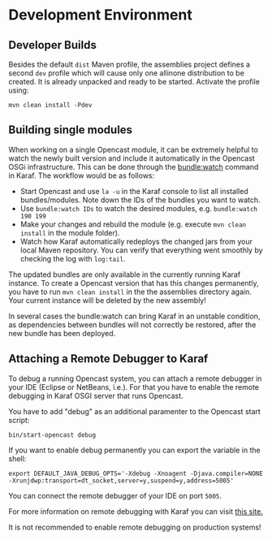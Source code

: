 Development Environment
=======================

Developer Builds
----------------

Besides the default `dist` Maven profile, the assemblies project defines a second `dev` profile which will cause only
one allinone distribution to be created. It is already unpacked and ready to be started. Activate the profile using:

    mvn clean install -Pdev


Building single modules
-----------------------

When working on a single Opencast module, it can be extremely helpful to watch the newly built version and include
it automatically in the Opencast OSGi infrastructure. This can be done through the
[bundle:watch](https://karaf.apache.org/manual/latest/commands/bundle-watch.html) command in Karaf. The workflow would
be as follows:

 - Start Opencast and use `la -u` in the Karaf console to list all installed bundles/modules. Note down the IDs of the
   bundles you want to watch.
 - Use `bundle:watch IDs` to watch the desired modules, e.g. `bundle:watch 190 199`
 - Make your changes and rebuild the module (e.g. execute `mvn clean install` in the module folder).
 - Watch how Karaf automatically redeploys the changed jars from your local Maven repository. You can verify that
   everything went smoothly by checking the log with `log:tail`.

The updated bundles are only available in the currently running Karaf instance. To create a Opencast version that has
this changes permanently, you have to run `mvn clean install` in the the assemblies directory again. Your current
instance will be deleted by the new assembly!

In several cases the bundle:watch can bring Karaf in an unstable condition, as dependencies between bundles will not
correctly be restored, after the new bundle has been deployed.


Attaching a Remote Debugger to Karaf
------------------------------------

To debug a running Opencast system, you can attach a remote debugger in your IDE (Eclipse or NetBeans, i.e.). For that
you have to enable the remote debugging in Karaf OSGI server that runs Opencast.

You have to add "debug" as an additional paramenter to the Opencast start script:

    bin/start-opencast debug

If you want to enable debug permanently you can export the variable in the shell:

    export DEFAULT_JAVA_DEBUG_OPTS='-Xdebug -Xnoagent -Djava.compiler=NONE -Xrunjdwp:transport=dt_socket,server=y,suspend=y,address=5005'

You can connect the remote debugger of your IDE on port `5005`.

For more information on remote debugging with Karaf you can visit [this
site.](https://karaf.apache.org/manual/latest/developers-guide/debugging.html)

It is not recommended to enable remote debugging on production systems!

